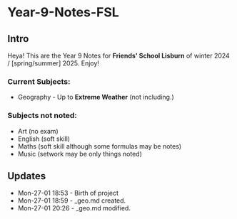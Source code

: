 # Year-9-Notes-FSL

## Intro

Heya! This are the Year 9 Notes for **Friends' School Lisburn** of winter 2024 / [spring/summer] 2025. Enjoy!

### Current Subjects:
- Geography - Up to **Extreme Weather** (not including.)

### Subjects not noted:
- Art (no exam)
- English (soft skill)
- Maths (soft skill although some formulas may be notes)
- Music (setwork may be only things noted)

## Updates

- Mon-27-01 18:53 - Birth of project
- Mon-27-01 18:59 - _geo.md created.
- Mon-27-01 20:26 - _geo.md modified.
